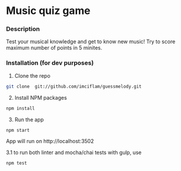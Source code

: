 # Music quiz game

### Description
Test your musical knowledge and get to know new music! Try to score maximum number of points in 5 minites.

### Installation (for dev purposes)

1. Clone the repo
```sh
git clone  git://github.com/imciflam/guessmelody.git
```
2. Install NPM packages
```sh
npm install
```
3. Run the app
```sh
npm start
```
App will run on http://localhost:3502

3.1 to run both linter and mocha/chai tests with gulp, use
```sh
npm test
```
